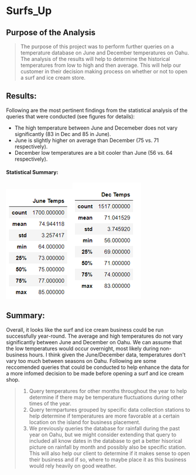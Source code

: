# Surfs_Up

## Purpose of the Analysis
> The purpose of this project was to perform further queries on a temperature database on June and December temperatures on Oahu. The analysis of the results will help to determine the historical temperatures from low to high and then average. This will help our customer in their decision making process on whether or not to open a surf and ice cream store.

## Results:

Following are the most pertinent findings from the statistical analysis of the queries that were conducted (see figures for details):
- The high temperature between June and Decemeber does not vary significantly (83 in Dec and 85 in June).
- June is slightly higher on average than December (75 vs. 71 respectively).
- December low temperatures are a bit cooler than June (56 vs. 64 respectively).
#### Statistical Summary:
  ![June Temps Data](/Resources/June_temps.PNG)![December Temps Data](/Resources/Dec_temps.PNG)

## Summary:

Overall, it looks like the surf and ice cream business could be run successfully year-round. The average and high temperatures do not vary significantly between June and December on Oahu. We can assume that the low temperatures would occur overnight, most likely during non-business hours. I think given the June/December data, temperatures don't vary too much between seasons on Oahu. Following are some reccomended queries that could be conducted to help enhance the data for a more infomed decision to be made before opening a surf and ice cream shop. 
  > 1. Query temperatures for other months throughout the year to help determine if there may be temperature fluctuations during other times of the year. 
  > 2. Query termpartures grouped by specific data collection stations to help determine if temperatures are more favorable at a certain location on the island for business placement. 
  > 3. We previously queries the database for rainfall during the past year on Oahu, but we might consider extending that query to included all know dates in the database to get a better hisorical picture on rainfall by month and possibly also be specific station. This will also help our client to determine if it makes sense to open their business and if so, where to maybe place it as this business would rely heavily on good weather.  
